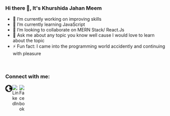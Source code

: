### Hi there 👋, It's Khurshida Jahan Meem

- 🔭 I’m currently working on improving skills
- 🌱 I’m currently learning JavaScript
- 👯 I’m looking to collaborate on MERN Stack/ React.Js
- 💬 Ask me about any topic you know well cause I would love to learn about the topic 
- ⚡ Fun fact: I came into the programming world accidently and continuing with pleasure

<br/>

### Connect with me:

[<img align="left" alt="Portfolio" width="22px" src="https://raw.githubusercontent.com/iconic/open-iconic/master/svg/globe.svg" />](https://khurshida-meem.netlify.app/)
[<img align="left" alt="LinkedIn" width="22px" src="https://cdn.jsdelivr.net/npm/simple-icons@v3/icons/linkedin.svg" />](https://www.linkedin.com/in/khurshida-meem/)
[<img align="left" alt="Facebook" width="22px" src="https://cdn.jsdelivr.net/npm/simple-icons@v3/icons/email.svg" />](https://www.facebook.com/khurshida.meem/)

<br />
<br/>
